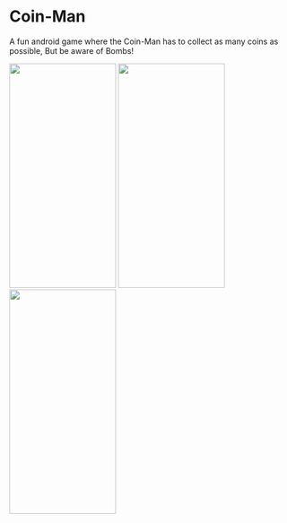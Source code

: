 # Coin-Man
A fun android game where the Coin-Man has to collect as many coins as possible, But be aware of Bombs!



<img src="https://user-images.githubusercontent.com/75776014/110596147-f631a380-81a4-11eb-8981-31417dce857e.PNG" width="190" height="400"> <img src="https://user-images.githubusercontent.com/75776014/110596316-25481500-81a5-11eb-8ef4-c7b013497805.PNG" width="190" height="400">
<img src="https://user-images.githubusercontent.com/75776014/110596334-2c6f2300-81a5-11eb-9b6b-0e134120c0cc.PNG" width="190" height="400">
